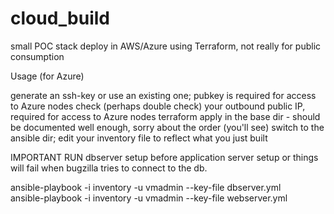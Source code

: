 # cloud_build
small POC stack deploy in AWS/Azure using Terraform, not really for public consumption

Usage (for Azure)

   generate an ssh-key or use an existing one; pubkey is required for access to Azure nodes
   check (perhaps double check) your outbound public IP, required for access to Azure nodes
   terraform apply in the base dir - should be documented well enough, sorry about the order (you'll see) 
   switch to the ansible dir; edit your inventory file to reflect what you just built

IMPORTANT RUN dbserver setup before application server setup or things will fail when bugzilla tries to connect to the db.

   ansible-playbook -i inventory -u vmadmin --key-file <keyfile> dbserver.yml  
   ansible-playbook -i inventory -u vmadmin --key-file <keyfile> webserver.yml
